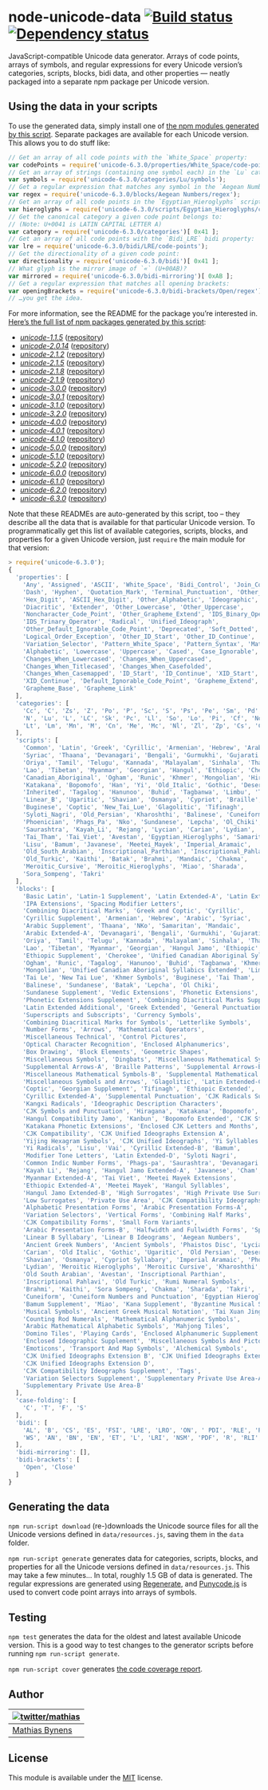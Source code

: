 # node-unicode-data [![Build status](https://travis-ci.org/mathiasbynens/node-unicode-data.svg?branch=master)](https://travis-ci.org/mathiasbynens/node-unicode-data) [![Dependency status](https://gemnasium.com/mathiasbynens/node-unicode-data.svg)](https://gemnasium.com/mathiasbynens/node-unicode-data)

JavaScript-compatible Unicode data generator. Arrays of code points, arrays of symbols, and regular expressions for every Unicode version’s categories, scripts, blocks, bidi data, and other properties — neatly packaged into a separate npm package per Unicode version.

## Using the data in your scripts

To use the generated data, simply install one of [the npm modules generated by this script](https://npmjs.org/browse/keyword/unicode-data). Separate packages are available for each Unicode version. This allows you to do stuff like:

```js
// Get an array of all code points with the `White_Space` property:
var codePoints = require('unicode-6.3.0/properties/White_Space/code-points');
// Get an array of strings (containing one symbol each) in the `Lu` category:
var symbols = require('unicode-6.3.0/categories/Lu/symbols');
// Get a regular expression that matches any symbol in the `Aegean Numbers` block:
var regex = require('unicode-6.3.0/blocks/Aegean Numbers/regex');
// Get an array of all code points in the `Egyptian_Hieroglyphs` script:
var hieroglyphs = require('unicode-6.3.0/scripts/Egyptian_Hieroglyphs/code-points');
// Get the canonical category a given code point belongs to:
// (Note: U+0041 is LATIN CAPITAL LETTER A)
var category = require('unicode-6.3.0/categories')[ 0x41 ];
// Get an array of all code points with the `Bidi_LRE` bidi property:
var lre = require('unicode-6.3.0/bidi/LRE/code-points');
// Get the directionality of a given code point:
var directionality = require('unicode-6.3.0/bidi')[ 0x41 ];
// What glyph is the mirror image of `«` (U+00AB)?
var mirrored = require('unicode-6.3.0/bidi-mirroring')[ 0xAB ];
// Get a regular expression that matches all opening brackets:
var openingBrackets = require('unicode-6.3.0/bidi-brackets/Open/regex');
// …you get the idea.
```

For more information, see the README for the package you’re interested in. [Here’s the full list of npm packages generated by this script](https://npmjs.org/browse/keyword/unicode-data):

* [_unicode-1.1.5_](https://npmjs.org/package/unicode-1.1.5#readme) ([repository](https://github.com/mathiasbynens/unicode-1.1.5#readme))
* [_unicode-2.0.14_](https://npmjs.org/package/unicode-2.0.14#readme) ([repository](https://github.com/mathiasbynens/unicode-2.0.14#readme))
* [_unicode-2.1.2_](https://npmjs.org/package/unicode-2.1.2#readme) ([repository](https://github.com/mathiasbynens/unicode-2.1.2#readme))
* [_unicode-2.1.5_](https://npmjs.org/package/unicode-2.1.5#readme) ([repository](https://github.com/mathiasbynens/unicode-2.1.5#readme))
* [_unicode-2.1.8_](https://npmjs.org/package/unicode-2.1.8#readme) ([repository](https://github.com/mathiasbynens/unicode-2.1.8#readme))
* [_unicode-2.1.9_](https://npmjs.org/package/unicode-2.1.9#readme) ([repository](https://github.com/mathiasbynens/unicode-2.1.9#readme))
* [_unicode-3.0.0_](https://npmjs.org/package/unicode-3.0.0#readme) ([repository](https://github.com/mathiasbynens/unicode-3.0.0#readme))
* [_unicode-3.0.1_](https://npmjs.org/package/unicode-3.0.1#readme) ([repository](https://github.com/mathiasbynens/unicode-3.0.1#readme))
* [_unicode-3.1.0_](https://npmjs.org/package/unicode-3.1.0#readme) ([repository](https://github.com/mathiasbynens/unicode-3.1.0#readme))
* [_unicode-3.2.0_](https://npmjs.org/package/unicode-3.2.0#readme) ([repository](https://github.com/mathiasbynens/unicode-3.2.0#readme))
* [_unicode-4.0.0_](https://npmjs.org/package/unicode-4.0.0#readme) ([repository](https://github.com/mathiasbynens/unicode-4.0.0#readme))
* [_unicode-4.0.1_](https://npmjs.org/package/unicode-4.0.1#readme) ([repository](https://github.com/mathiasbynens/unicode-4.0.1#readme))
* [_unicode-4.1.0_](https://npmjs.org/package/unicode-4.1.0#readme) ([repository](https://github.com/mathiasbynens/unicode-4.1.0#readme))
* [_unicode-5.0.0_](https://npmjs.org/package/unicode-5.0.0#readme) ([repository](https://github.com/mathiasbynens/unicode-5.0.0#readme))
* [_unicode-5.1.0_](https://npmjs.org/package/unicode-5.1.0#readme) ([repository](https://github.com/mathiasbynens/unicode-5.1.0#readme))
* [_unicode-5.2.0_](https://npmjs.org/package/unicode-5.2.0#readme) ([repository](https://github.com/mathiasbynens/unicode-5.2.0#readme))
* [_unicode-6.0.0_](https://npmjs.org/package/unicode-6.0.0#readme) ([repository](https://github.com/mathiasbynens/unicode-6.0.0#readme))
* [_unicode-6.1.0_](https://npmjs.org/package/unicode-6.1.0#readme) ([repository](https://github.com/mathiasbynens/unicode-6.1.0#readme))
* [_unicode-6.2.0_](https://npmjs.org/package/unicode-6.2.0#readme) ([repository](https://github.com/mathiasbynens/unicode-6.2.0#readme))
* [_unicode-6.3.0_](https://npmjs.org/package/unicode-6.3.0#readme) ([repository](https://github.com/mathiasbynens/unicode-6.3.0#readme))

Note that these READMEs are auto-generated by this script, too – they describe all the data that is available for that particular Unicode version. To programmatically get this list of available categories, scripts, blocks, and properties for a given Unicode version, just `require` the main module for that version:

```js
> require('unicode-6.3.0');
{
  'properties': [
    'Any', 'Assigned', 'ASCII', 'White_Space', 'Bidi_Control', 'Join_Control',
    'Dash', 'Hyphen', 'Quotation_Mark', 'Terminal_Punctuation', 'Other_Math',
    'Hex_Digit', 'ASCII_Hex_Digit', 'Other_Alphabetic', 'Ideographic',
    'Diacritic', 'Extender', 'Other_Lowercase', 'Other_Uppercase',
    'Noncharacter_Code_Point', 'Other_Grapheme_Extend', 'IDS_Binary_Operator',
    'IDS_Trinary_Operator', 'Radical', 'Unified_Ideograph',
    'Other_Default_Ignorable_Code_Point', 'Deprecated', 'Soft_Dotted',
    'Logical_Order_Exception', 'Other_ID_Start', 'Other_ID_Continue', 'STerm',
    'Variation_Selector', 'Pattern_White_Space', 'Pattern_Syntax', 'Math',
    'Alphabetic', 'Lowercase', 'Uppercase', 'Cased', 'Case_Ignorable',
    'Changes_When_Lowercased', 'Changes_When_Uppercased',
    'Changes_When_Titlecased', 'Changes_When_Casefolded',
    'Changes_When_Casemapped', 'ID_Start', 'ID_Continue', 'XID_Start',
    'XID_Continue', 'Default_Ignorable_Code_Point', 'Grapheme_Extend',
    'Grapheme_Base', 'Grapheme_Link'
  ],
  'categories': [
    'Cc', 'C', 'Zs', 'Z', 'Po', 'P', 'Sc', 'S', 'Ps', 'Pe', 'Sm', 'Pd', 'Nd',
    'N', 'Lu', 'L', 'LC', 'Sk', 'Pc', 'Ll', 'So', 'Lo', 'Pi', 'Cf', 'No', 'Pf',
    'Lt', 'Lm', 'Mn', 'M', 'Cn', 'Me', 'Mc', 'Nl', 'Zl', 'Zp', 'Cs', 'Co'
  ],
  'scripts': [
    'Common', 'Latin', 'Greek', 'Cyrillic', 'Armenian', 'Hebrew', 'Arabic',
    'Syriac', 'Thaana', 'Devanagari', 'Bengali', 'Gurmukhi', 'Gujarati',
    'Oriya', 'Tamil', 'Telugu', 'Kannada', 'Malayalam', 'Sinhala', 'Thai',
    'Lao', 'Tibetan', 'Myanmar', 'Georgian', 'Hangul', 'Ethiopic', 'Cherokee',
    'Canadian_Aboriginal', 'Ogham', 'Runic', 'Khmer', 'Mongolian', 'Hiragana',
    'Katakana', 'Bopomofo', 'Han', 'Yi', 'Old_Italic', 'Gothic', 'Deseret',
    'Inherited', 'Tagalog', 'Hanunoo', 'Buhid', 'Tagbanwa', 'Limbu', 'Tai_Le',
    'Linear_B', 'Ugaritic', 'Shavian', 'Osmanya', 'Cypriot', 'Braille',
    'Buginese', 'Coptic', 'New_Tai_Lue', 'Glagolitic', 'Tifinagh',
    'Syloti_Nagri', 'Old_Persian', 'Kharoshthi', 'Balinese', 'Cuneiform',
    'Phoenician', 'Phags_Pa', 'Nko', 'Sundanese', 'Lepcha', 'Ol_Chiki', 'Vai',
    'Saurashtra', 'Kayah_Li', 'Rejang', 'Lycian', 'Carian', 'Lydian', 'Cham',
    'Tai_Tham', 'Tai_Viet', 'Avestan', 'Egyptian_Hieroglyphs', 'Samaritan',
    'Lisu', 'Bamum', 'Javanese', 'Meetei_Mayek', 'Imperial_Aramaic',
    'Old_South_Arabian', 'Inscriptional_Parthian', 'Inscriptional_Pahlavi',
    'Old_Turkic', 'Kaithi', 'Batak', 'Brahmi', 'Mandaic', 'Chakma',
    'Meroitic_Cursive', 'Meroitic_Hieroglyphs', 'Miao', 'Sharada',
    'Sora_Sompeng', 'Takri'
  ],
  'blocks': [
    'Basic Latin', 'Latin-1 Supplement', 'Latin Extended-A', 'Latin Extended-B',
    'IPA Extensions', 'Spacing Modifier Letters',
    'Combining Diacritical Marks', 'Greek and Coptic', 'Cyrillic',
    'Cyrillic Supplement', 'Armenian', 'Hebrew', 'Arabic', 'Syriac',
    'Arabic Supplement', 'Thaana', 'NKo', 'Samaritan', 'Mandaic',
    'Arabic Extended-A', 'Devanagari', 'Bengali', 'Gurmukhi', 'Gujarati',
    'Oriya', 'Tamil', 'Telugu', 'Kannada', 'Malayalam', 'Sinhala', 'Thai',
    'Lao', 'Tibetan', 'Myanmar', 'Georgian', 'Hangul Jamo', 'Ethiopic',
    'Ethiopic Supplement', 'Cherokee', 'Unified Canadian Aboriginal Syllabics',
    'Ogham', 'Runic', 'Tagalog', 'Hanunoo', 'Buhid', 'Tagbanwa', 'Khmer',
    'Mongolian', 'Unified Canadian Aboriginal Syllabics Extended', 'Limbu',
    'Tai Le', 'New Tai Lue', 'Khmer Symbols', 'Buginese', 'Tai Tham',
    'Balinese', 'Sundanese', 'Batak', 'Lepcha', 'Ol Chiki',
    'Sundanese Supplement', 'Vedic Extensions', 'Phonetic Extensions',
    'Phonetic Extensions Supplement', 'Combining Diacritical Marks Supplement',
    'Latin Extended Additional', 'Greek Extended', 'General Punctuation',
    'Superscripts and Subscripts', 'Currency Symbols',
    'Combining Diacritical Marks for Symbols', 'Letterlike Symbols',
    'Number Forms', 'Arrows', 'Mathematical Operators',
    'Miscellaneous Technical', 'Control Pictures',
    'Optical Character Recognition', 'Enclosed Alphanumerics',
    'Box Drawing', 'Block Elements', 'Geometric Shapes',
    'Miscellaneous Symbols', 'Dingbats', 'Miscellaneous Mathematical Symbols-A',
    'Supplemental Arrows-A', 'Braille Patterns', 'Supplemental Arrows-B',
    'Miscellaneous Mathematical Symbols-B', 'Supplemental Mathematical Operators',
    'Miscellaneous Symbols and Arrows', 'Glagolitic', 'Latin Extended-C',
    'Coptic', 'Georgian Supplement', 'Tifinagh', 'Ethiopic Extended',
    'Cyrillic Extended-A', 'Supplemental Punctuation', 'CJK Radicals Supplement',
    'Kangxi Radicals', 'Ideographic Description Characters',
    'CJK Symbols and Punctuation', 'Hiragana', 'Katakana', 'Bopomofo',
    'Hangul Compatibility Jamo', 'Kanbun', 'Bopomofo Extended', 'CJK Strokes',
    'Katakana Phonetic Extensions', 'Enclosed CJK Letters and Months',
    'CJK Compatibility', 'CJK Unified Ideographs Extension A',
    'Yijing Hexagram Symbols', 'CJK Unified Ideographs', 'Yi Syllables',
    'Yi Radicals', 'Lisu', 'Vai', 'Cyrillic Extended-B', 'Bamum',
    'Modifier Tone Letters', 'Latin Extended-D', 'Syloti Nagri',
    'Common Indic Number Forms', 'Phags-pa', 'Saurashtra', 'Devanagari Extended',
    'Kayah Li', 'Rejang', 'Hangul Jamo Extended-A', 'Javanese', 'Cham',
    'Myanmar Extended-A', 'Tai Viet', 'Meetei Mayek Extensions',
    'Ethiopic Extended-A', 'Meetei Mayek', 'Hangul Syllables',
    'Hangul Jamo Extended-B', 'High Surrogates', 'High Private Use Surrogates',
    'Low Surrogates', 'Private Use Area', 'CJK Compatibility Ideographs',
    'Alphabetic Presentation Forms', 'Arabic Presentation Forms-A',
    'Variation Selectors', 'Vertical Forms', 'Combining Half Marks',
    'CJK Compatibility Forms', 'Small Form Variants',
    'Arabic Presentation Forms-B', 'Halfwidth and Fullwidth Forms', 'Specials',
    'Linear B Syllabary', 'Linear B Ideograms', 'Aegean Numbers',
    'Ancient Greek Numbers', 'Ancient Symbols', 'Phaistos Disc', 'Lycian',
    'Carian', 'Old Italic', 'Gothic', 'Ugaritic', 'Old Persian', 'Deseret',
    'Shavian', 'Osmanya', 'Cypriot Syllabary', 'Imperial Aramaic', 'Phoenician',
    'Lydian', 'Meroitic Hieroglyphs', 'Meroitic Cursive', 'Kharoshthi',
    'Old South Arabian', 'Avestan', 'Inscriptional Parthian',
    'Inscriptional Pahlavi', 'Old Turkic', 'Rumi Numeral Symbols',
    'Brahmi', 'Kaithi', 'Sora Sompeng', 'Chakma', 'Sharada', 'Takri',
    'Cuneiform', 'Cuneiform Numbers and Punctuation', 'Egyptian Hieroglyphs',
    'Bamum Supplement', 'Miao', 'Kana Supplement', 'Byzantine Musical Symbols',
    'Musical Symbols', 'Ancient Greek Musical Notation', 'Tai Xuan Jing Symbols',
    'Counting Rod Numerals', 'Mathematical Alphanumeric Symbols',
    'Arabic Mathematical Alphabetic Symbols', 'Mahjong Tiles',
    'Domino Tiles', 'Playing Cards', 'Enclosed Alphanumeric Supplement',
    'Enclosed Ideographic Supplement', 'Miscellaneous Symbols And Pictographs',
    'Emoticons', 'Transport And Map Symbols', 'Alchemical Symbols',
    'CJK Unified Ideographs Extension B', 'CJK Unified Ideographs Extension C',
    'CJK Unified Ideographs Extension D',
    'CJK Compatibility Ideographs Supplement', 'Tags',
    'Variation Selectors Supplement', 'Supplementary Private Use Area-A',
    'Supplementary Private Use Area-B'
  ],
  'case-folding': [
    'C', 'T', 'F', 'S'
  ],
  'bidi': [
    'AL', 'B', 'CS', 'ES', 'FSI', 'LRE', 'LRO', 'ON', ' PDI', 'RLE', 'RLO',
    'WS', 'AN', 'BN', 'EN', 'ET', 'L', 'LRI', 'NSM', 'PDF', 'R', 'RLI', 'S'
  ],
  'bidi-mirroring': [],
  'bidi-brackets': [
    'Open', 'Close'
  ]
}
```

## Generating the data

`npm run-script download` (re-)downloads the Unicode source files for all the Unicode versions defined in `data/resources.js`, saving them in the `data` folder.

`npm run-script generate` generates data for categories, scripts, blocks, and properties for all the Unicode versions defined in `data/resources.js`. This may take a few minutes… In total, roughly 1.5 GB of data is generated. The regular expressions are generated using [Regenerate](http://mths.be/regenerate), and [Punycode.js](http://mths.be/punycode) is used to convert code point arrays into arrays of symbols.

## Testing

`npm test` generates the data for the oldest and latest available Unicode version. This is a good way to test changes to the generator scripts before running `npm run-script generate`.

`npm run-script cover` generates [the code coverage report](http://rawgithub.com/mathiasbynens/node-unicode-data/master/coverage/index.html).

## Author

| [![twitter/mathias](https://gravatar.com/avatar/24e08a9ea84deb17ae121074d0f17125?s=70)](https://twitter.com/mathias "Follow @mathias on Twitter") |
|---|
| [Mathias Bynens](http://mathiasbynens.be/) |

## License

This module is available under the [MIT](http://mths.be/mit) license.
